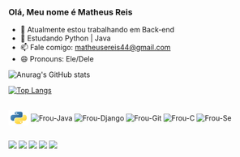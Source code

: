 ### Olá, Meu nome é Matheus Reis

- 🔭 Atualmente estou trabalhando em Back-end
- 🌱 Estudando Python  | Java
- 📫 Fale comigo: matheusereis44@gmail.com
- 😄 Pronouns: Ele/Dele



![Anurag's GitHub stats](https://github-readme-stats.vercel.app/api?username=Frouzin&show_icons=true&theme=dark)

[![Top Langs](https://github-readme-stats.vercel.app/api/top-langs/?username=Frouzin&layout=compact&theme=dark)](https://github.com/Frouzin)

</div>
<div style="display: inline_block"><br>
  <img align="center" alt="Frou-Python" height="30" width="40" src="https://raw.githubusercontent.com/devicons/devicon/master/icons/python/python-original.svg">
  <img align="center" alt="Frou-Java" height="30" width="40" src="https://cdn.jsdelivr.net/gh/devicons/devicon/icons/java/java-original.svg" />
  <img align="center" alt="Frou-Django" height="30" width="40" src="https://cdn.jsdelivr.net/gh/devicons/devicon/icons/django/django-plain.svg" />  
  <img align="center" alt="Frou-Git" height="30" width="40" src="https://cdn.jsdelivr.net/gh/devicons/devicon/icons/git/git-plain.svg" />  
  <img align="center" alt="Frou-C" height="30" width="40" src="https://cdn.jsdelivr.net/gh/devicons/devicon/icons/c/c-original.svg" />
  <img align="center" alt="Frou-Se" height="30" width="40" src="https://cdn.jsdelivr.net/gh/devicons/devicon/icons/selenium/selenium-original.svg"> 

 </div>
 
  ##
  
   
<div> 
  <a href="g" target="_blank"><img src="https://img.shields.io/badge/YouTube-FF0000?style=for-the-badge&logo=youtube&logoColor=white" target="_blank"></a>
  <a href="https://instagram.com/reis.floow" target="_blank"><img src="https://img.shields.io/badge/-Instagram-%23E4405F?style=for-the-badge&logo=instagram&logoColor=white" target="_blank"></a>
 	<a href="https://www.twitch.tv/floowzinho" target="_blank"><img src="https://img.shields.io/badge/Twitch-9146FF?style=for-the-badge&logo=twitch&logoColor=white" target="_blank"></a>
  <a href = "mailto:matheusereis44@gmail.com"><img src="https://img.shields.io/badge/-Gmail-%23333?style=for-the-badge&logo=gmail&logoColor=white" target="_blank"></a>
  <a href="https://www.linkedin.com/in/matheusreispy/" target="_blank"><img src="https://img.shields.io/badge/-LinkedIn-%230077B5?style=for-the-badge&logo=linkedin&logoColor=white" target="_blank"></a> 
